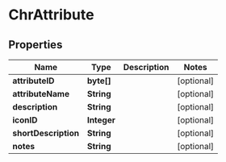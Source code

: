 
# ChrAttribute

## Properties
Name | Type | Description | Notes
------------ | ------------- | ------------- | -------------
**attributeID** | **byte[]** |  |  [optional]
**attributeName** | **String** |  |  [optional]
**description** | **String** |  |  [optional]
**iconID** | **Integer** |  |  [optional]
**shortDescription** | **String** |  |  [optional]
**notes** | **String** |  |  [optional]



